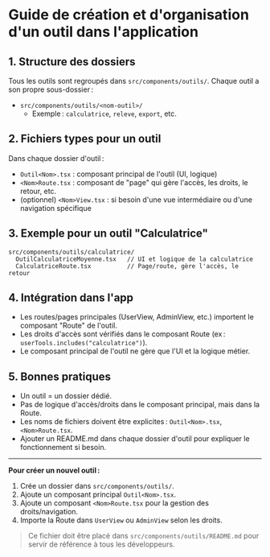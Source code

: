 # Guide de création et d'organisation d'un outil dans l'application

## 1. Structure des dossiers

Tous les outils sont regroupés dans `src/components/outils/`.
Chaque outil a son propre sous-dossier :

- `src/components/outils/<nom-outil>/`
  - Exemple : `calculatrice`, `releve`, `export`, etc.

## 2. Fichiers types pour un outil

Dans chaque dossier d'outil :
- `Outil<Nom>.tsx` : composant principal de l'outil (UI, logique)
- `<Nom>Route.tsx` : composant de "page" qui gère l'accès, les droits, le retour, etc.
- (optionnel) `<Nom>View.tsx` : si besoin d'une vue intermédiaire ou d'une navigation spécifique

## 3. Exemple pour un outil "Calculatrice"

```
src/components/outils/calculatrice/
  OutilCalculatriceMoyenne.tsx   // UI et logique de la calculatrice
  CalculatriceRoute.tsx          // Page/route, gère l'accès, le retour
```

## 4. Intégration dans l'app
- Les routes/pages principales (UserView, AdminView, etc.) importent le composant "Route" de l'outil.
- Les droits d'accès sont vérifiés dans le composant Route (ex : `userTools.includes("calculatrice")`).
- Le composant principal de l'outil ne gère que l'UI et la logique métier.

## 5. Bonnes pratiques
- Un outil = un dossier dédié.
- Pas de logique d'accès/droits dans le composant principal, mais dans la Route.
- Les noms de fichiers doivent être explicites : `Outil<Nom>.tsx`, `<Nom>Route.tsx`.
- Ajouter un README.md dans chaque dossier d'outil pour expliquer le fonctionnement si besoin.

---

**Pour créer un nouvel outil :**
1. Crée un dossier dans `src/components/outils/`.
2. Ajoute un composant principal `Outil<Nom>.tsx`.
3. Ajoute un composant `<Nom>Route.tsx` pour la gestion des droits/navigation.
4. Importe la Route dans `UserView` ou `AdminView` selon les droits.

> Ce fichier doit être placé dans `src/components/outils/README.md` pour servir de référence à tous les développeurs.
